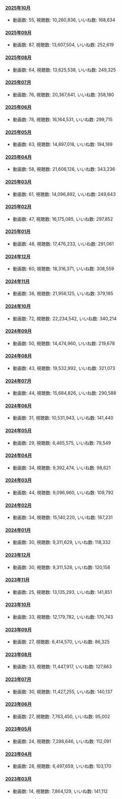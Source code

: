 #### [2025年10月](videos/202510 "wikilink")

-   動画数: 55, 視聴数: 10,260,836, いいね数: 168,634

#### [2025年09月](videos/202509 "wikilink")

-   動画数: 87, 視聴数: 13,607,504, いいね数: 252,619

#### [2025年08月](videos/202508 "wikilink")

-   動画数: 64, 視聴数: 13,625,538, いいね数: 249,325

#### [2025年07月](videos/202507 "wikilink")

-   動画数: 76, 視聴数: 20,367,641, いいね数: 358,180

#### [2025年06月](videos/202506 "wikilink")

-   動画数: 78, 視聴数: 16,164,531, いいね数: 299,715

#### [2025年05月](videos/202505 "wikilink")

-   動画数: 63, 視聴数: 14,897,018, いいね数: 194,189

#### [2025年04月](videos/202504 "wikilink")

-   動画数: 58, 視聴数: 21,606,126, いいね数: 343,236

#### [2025年03月](videos/202503 "wikilink")

-   動画数: 61, 視聴数: 14,096,892, いいね数: 249,643

#### [2025年02月](videos/202502 "wikilink")

-   動画数: 47, 視聴数: 16,175,085, いいね数: 297,852

#### [2025年01月](videos/202501 "wikilink")

-   動画数: 48, 視聴数: 17,476,233, いいね数: 291,061

#### [2024年12月](videos/202412 "wikilink")

-   動画数: 60, 視聴数: 18,316,371, いいね数: 308,559

#### [2024年11月](videos/202411 "wikilink")

-   動画数: 38, 視聴数: 21,956,125, いいね数: 379,185

#### [2024年10月](videos/202410 "wikilink")

-   動画数: 72, 視聴数: 22,234,542, いいね数: 340,214

#### [2024年09月](videos/202409 "wikilink")

-   動画数: 50, 視聴数: 14,474,960, いいね数: 219,678

#### [2024年08月](videos/202408 "wikilink")

-   動画数: 43, 視聴数: 19,532,992, いいね数: 321,073

#### [2024年07月](videos/202407 "wikilink")

-   動画数: 44, 視聴数: 15,684,826, いいね数: 290,588

#### [2024年06月](videos/202406 "wikilink")

-   動画数: 31, 視聴数: 10,531,943, いいね数: 141,440

#### [2024年05月](videos/202405 "wikilink")

-   動画数: 29, 視聴数: 6,465,575, いいね数: 79,549

#### [2024年04月](videos/202404 "wikilink")

-   動画数: 34, 視聴数: 9,392,474, いいね数: 98,621

#### [2024年03月](videos/202403 "wikilink")

-   動画数: 44, 視聴数: 9,096,960, いいね数: 109,792

#### [2024年02月](videos/202402 "wikilink")

-   動画数: 34, 視聴数: 15,140,220, いいね数: 187,231

#### [2024年01月](videos/202401 "wikilink")

-   動画数: 30, 視聴数: 9,311,629, いいね数: 118,332

#### [2023年12月](videos/202312 "wikilink")

-   動画数: 30, 視聴数: 9,311,528, いいね数: 120,158

#### [2023年11月](videos/202311 "wikilink")

-   動画数: 25, 視聴数: 13,135,293, いいね数: 141,851

#### [2023年10月](videos/202310 "wikilink")

-   動画数: 33, 視聴数: 12,179,782, いいね数: 170,743

#### [2023年09月](videos/202309 "wikilink")

-   動画数: 27, 視聴数: 6,414,570, いいね数: 86,325

#### [2023年08月](videos/202308 "wikilink")

-   動画数: 33, 視聴数: 11,447,917, いいね数: 127,663

#### [2023年07月](videos/202307 "wikilink")

-   動画数: 30, 視聴数: 11,427,255, いいね数: 140,137

#### [2023年06月](videos/202306 "wikilink")

-   動画数: 27, 視聴数: 7,763,450, いいね数: 95,002

#### [2023年05月](videos/202305 "wikilink")

-   動画数: 24, 視聴数: 7,298,646, いいね数: 112,091

#### [2023年04月](videos/202304 "wikilink")

-   動画数: 28, 視聴数: 6,497,659, いいね数: 103,170

#### [2023年03月](videos/202303 "wikilink")

-   動画数: 14, 視聴数: 7,864,129, いいね数: 141,112

